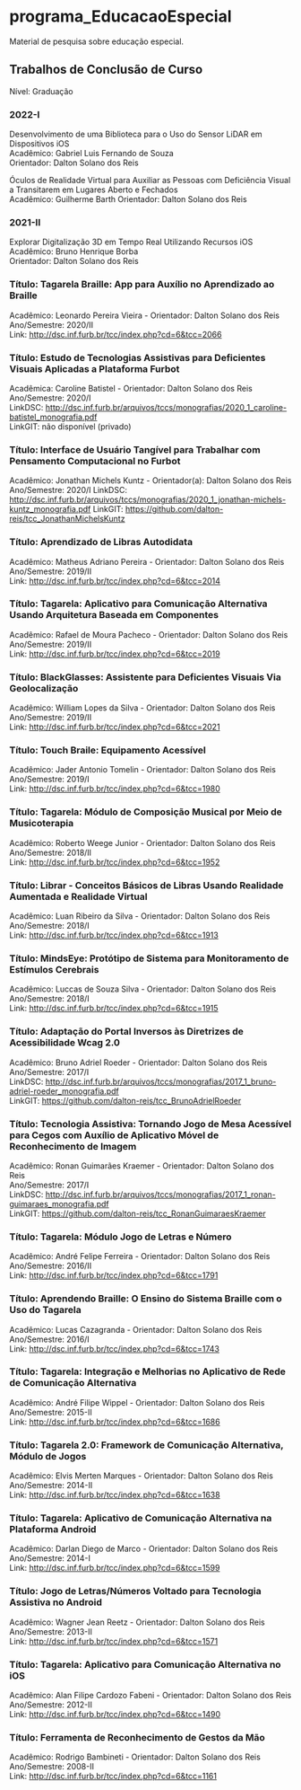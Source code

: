 # programa_EducacaoEspecial

Material de pesquisa sobre educação especial.

## Trabalhos de Conclusão de Curso

Nível: Graduação  

### 2022-I

Desenvolvimento de uma Biblioteca para o Uso do Sensor LiDAR em Dispositivos iOS  
Acadêmico: Gabriel Luis Fernando de Souza  
Orientador: Dalton Solano dos Reis  

Óculos de Realidade Virtual para Auxiliar as Pessoas com Deficiência Visual a Transitarem em Lugares Aberto e Fechados  
Acadêmico: Guilherme Barth
Orientador: Dalton Solano dos Reis  

### 2021-II

Explorar Digitalização 3D em Tempo Real Utilizando Recursos iOS  
Acadêmico: Bruno Henrique Borba  
Orientador: Dalton Solano dos Reis  

### Título: Tagarela Braille: App para Auxílio no Aprendizado ao Braille  

Acadêmico: Leonardo Pereira Vieira - Orientador: Dalton Solano dos Reis  
Ano/Semestre: 2020/II  
Link: <http://dsc.inf.furb.br/tcc/index.php?cd=6&tcc=2066>  

### Título: Estudo de Tecnologias Assistivas para Deficientes Visuais Aplicadas a Plataforma Furbot

Acadêmica: Caroline Batistel - Orientador: Dalton Solano dos Reis  
Ano/Semestre: 2020/I  
LinkDSC: <http://dsc.inf.furb.br/arquivos/tccs/monografias/2020_1_caroline-batistel_monografia.pdf>  
LinkGIT: não disponível (privado)  

### Título: Interface de Usuário Tangível para Trabalhar com Pensamento Computacional no Furbot

Acadêmico: Jonathan Michels Kuntz - Orientador(a): Dalton Solano dos Reis  
Ano/Semestre: 2020/I
LinkDSC: <http://dsc.inf.furb.br/arquivos/tccs/monografias/2020_1_jonathan-michels-kuntz_monografia.pdf>
LinkGIT: <https://github.com/dalton-reis/tcc_JonathanMichelsKuntz>

### Título: Aprendizado de Libras Autodidata

Acadêmico: Matheus Adriano Pereira - Orientador: Dalton Solano dos Reis  
Ano/Semestre: 2019/II  
Link: <http://dsc.inf.furb.br/tcc/index.php?cd=6&tcc=2014>  

### Título: Tagarela: Aplicativo para Comunicação Alternativa Usando Arquitetura Baseada em Componentes

Acadêmico: Rafael de Moura Pacheco - Orientador: Dalton Solano dos Reis  
Ano/Semestre: 2019/II  
Link: <http://dsc.inf.furb.br/tcc/index.php?cd=6&tcc=2019>  

### Título: BlackGlasses: Assistente para Deficientes Visuais Via Geolocalização

Acadêmico: William Lopes da Silva - Orientador: Dalton Solano dos Reis  
Ano/Semestre: 2019/II  
Link: <http://dsc.inf.furb.br/tcc/index.php?cd=6&tcc=2021>  

### Título: Touch Braile: Equipamento Acessível

Acadêmico: Jader Antonio Tomelin - Orientador: Dalton Solano dos Reis  
Ano/Semestre: 2019/I  
Link: <http://dsc.inf.furb.br/tcc/index.php?cd=6&tcc=1980>  

### Título: Tagarela: Módulo de Composição Musical por Meio de Musicoterapia

Acadêmico: Roberto Weege Junior - Orientador: Dalton Solano dos Reis  
Ano/Semestre: 2018/II  
Link: <http://dsc.inf.furb.br/tcc/index.php?cd=6&tcc=1952>  

### Título: Librar - Conceitos Básicos de Libras Usando Realidade Aumentada e Realidade Virtual

Acadêmico: Luan Ribeiro da Silva - Orientador: Dalton Solano dos Reis  
Ano/Semestre: 2018/I  
Link: <http://dsc.inf.furb.br/tcc/index.php?cd=6&tcc=1913>  

### Título: MindsEye: Protótipo de Sistema para Monitoramento de Estímulos Cerebrais

Acadêmico: Luccas de Souza Silva - Orientador: Dalton Solano dos Reis  
Ano/Semestre: 2018/I  
Link: <http://dsc.inf.furb.br/tcc/index.php?cd=6&tcc=1915>  

### Título: Adaptação do Portal Inversos às Diretrizes de Acessibilidade Wcag 2.0

Acadêmico: Bruno Adriel Roeder - Orientador: Dalton Solano dos Reis  
Ano/Semestre: 2017/I  
LinkDSC: <http://dsc.inf.furb.br/arquivos/tccs/monografias/2017_1_bruno-adriel-roeder_monografia.pdf>  
LinkGIT: <https://github.com/dalton-reis/tcc_BrunoAdrielRoeder>  

### Título: Tecnologia Assistiva: Tornando Jogo de Mesa Acessível para Cegos com Auxílio de Aplicativo Móvel de Reconhecimento de Imagem

Acadêmico: Ronan Guimarães Kraemer - Orientador: Dalton Solano dos Reis  
Ano/Semestre: 2017/I  
LinkDSC: <http://dsc.inf.furb.br/arquivos/tccs/monografias/2017_1_ronan-guimaraes_monografia.pdf>  
LinkGIT: <https://github.com/dalton-reis/tcc_RonanGuimaraesKraemer>  

### Título: Tagarela: Módulo Jogo de Letras e Número

Acadêmico: André Felipe Ferreira - Orientador: Dalton Solano dos Reis  
Ano/Semestre: 2016/II  
Link: <http://dsc.inf.furb.br/tcc/index.php?cd=6&tcc=1791>  

### Título: Aprendendo Braille: O Ensino do Sistema Braille com o Uso do Tagarela

Acadêmico: Lucas Cazagranda - Orientador: Dalton Solano dos Reis  
Ano/Semestre: 2016/I  
Link: <http://dsc.inf.furb.br/tcc/index.php?cd=6&tcc=1743>  

### Título: Tagarela: Integração e Melhorias no Aplicativo de Rede de Comunicação Alternativa

Acadêmico: André Filipe Wippel - Orientador: Dalton Solano dos Reis  
Ano/Semestre: 2015-II  
Link: <http://dsc.inf.furb.br/tcc/index.php?cd=6&tcc=1686>  

### Título: Tagarela 2.0: Framework de Comunicação Alternativa, Módulo de Jogos

Acadêmico: Elvis Merten Marques - Orientador: Dalton Solano dos Reis  
Ano/Semestre: 2014-II  
Link: <http://dsc.inf.furb.br/tcc/index.php?cd=6&tcc=1638>  

### Título: Tagarela: Aplicativo de Comunicação Alternativa na Plataforma Android

Acadêmico: Darlan Diego de Marco - Orientador: Dalton Solano dos Reis  
Ano/Semestre: 2014-I  
Link: <http://dsc.inf.furb.br/tcc/index.php?cd=6&tcc=1599>  

### Título: Jogo de Letras/Números Voltado para Tecnologia Assistiva no Android

Acadêmico: Wagner Jean Reetz - Orientador: Dalton Solano dos Reis  
Ano/Semestre: 2013-II  
Link: <http://dsc.inf.furb.br/tcc/index.php?cd=6&tcc=1571>  

### Título: Tagarela: Aplicativo para Comunicação Alternativa no iOS

Acadêmico: Alan Filipe Cardozo Fabeni - Orientador: Dalton Solano dos Reis  
Ano/Semestre: 2012-II  
Link: <http://dsc.inf.furb.br/tcc/index.php?cd=6&tcc=1490>  

### Título: Ferramenta de Reconhecimento de Gestos da Mão

Acadêmico: Rodrigo Bambineti - Orientador: Dalton Solano dos Reis  
Ano/Semestre: 2008-II  
Link: <http://dsc.inf.furb.br/tcc/index.php?cd=6&tcc=1161>  
